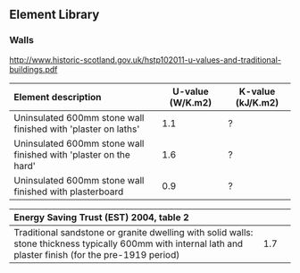 ## Element Library

### Walls

http://www.historic-scotland.gov.uk/hstp102011-u-values-and-traditional-buildings.pdf

| Element description | U-value (W/K.m2) | K-value (kJ/K.m2) |
| :------------------ | ------- | ------- |
| Uninsulated 600mm stone wall finished with 'plaster on laths' | 1.1 | ? |
| Uninsulated 600mm stone wall finished with 'plaster on the hard' | 1.6 | ? |
| Uninsulated 600mm stone wall finished with plasterboard | 0.9 | ? |

| Energy Saving Trust (EST) 2004, table 2 |   |   |
| :-------------------------------------- | - | - |
| Traditional sandstone or granite dwelling with solid walls: stone thickness typically 600mm with internal lath and plaster finish (for the pre-1919 period) | 1.7 |   |


